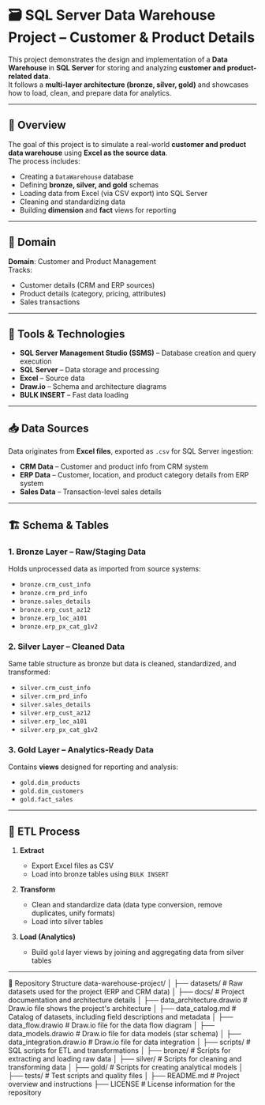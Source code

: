 # 🗃️ SQL Server Data Warehouse Project – Customer & Product Details

This project demonstrates the design and implementation of a **Data Warehouse** in **SQL Server** for storing and analyzing **customer and product-related data**.  
It follows a **multi-layer architecture (bronze, silver, gold)** and showcases how to load, clean, and prepare data for analytics.

---

## 📌 Overview
The goal of this project is to simulate a real-world **customer and product data warehouse** using **Excel as the source data**.  
The process includes:
- Creating a `DataWarehouse` database
- Defining **bronze, silver, and gold** schemas
- Loading data from Excel (via CSV export) into SQL Server
- Cleaning and standardizing data
- Building **dimension** and **fact** views for reporting

---

## 🏢 Domain
**Domain**: Customer and Product Management  
Tracks:
- Customer details (CRM and ERP sources)
- Product details (category, pricing, attributes)
- Sales transactions

---

## 🧰 Tools & Technologies
- **SQL Server Management Studio (SSMS)** – Database creation and query execution
- **SQL Server** – Data storage and processing
- **Excel** – Source data
- **Draw.io** – Schema and architecture diagrams
- **BULK INSERT** – Fast data loading

---

## 📥 Data Sources
Data originates from **Excel files**, exported as `.csv` for SQL Server ingestion:
- **CRM Data** – Customer and product info from CRM system
- **ERP Data** – Customer, location, and product category details from ERP system
- **Sales Data** – Transaction-level sales details

---

## 🏗️ Schema & Tables

### 1. **Bronze Layer** – Raw/Staging Data
Holds unprocessed data as imported from source systems:
- `bronze.crm_cust_info`
- `bronze.crm_prd_info`
- `bronze.sales_details`
- `bronze.erp_cust_az12`
- `bronze.erp_loc_a101`
- `bronze.erp_px_cat_g1v2`

### 2. **Silver Layer** – Cleaned Data
Same table structure as bronze but data is cleaned, standardized, and transformed:
- `silver.crm_cust_info`
- `silver.crm_prd_info`
- `silver.sales_details`
- `silver.erp_cust_az12`
- `silver.erp_loc_a101`
- `silver.erp_px_cat_g1v2`

### 3. **Gold Layer** – Analytics-Ready Data
Contains **views** designed for reporting and analysis:
- `gold.dim_products`
- `gold.dim_customers`
- `gold.fact_sales`

---

## 🔄 ETL Process

1. **Extract**  
   - Export Excel files as CSV  
   - Load into bronze tables using `BULK INSERT`

2. **Transform**  
   - Clean and standardize data (data type conversion, remove duplicates, unify formats)  
   - Load into silver tables

3. **Load (Analytics)**  
   - Build `gold` layer views by joining and aggregating data from silver tables

---


📂 Repository Structure
data-warehouse-project/
│
├── datasets/                           # Raw datasets used for the project (ERP and CRM data)
│
├── docs/                               # Project documentation and architecture details
│   ├── data_architecture.drawio        # Draw.io file shows the project's architecture
│   ├── data_catalog.md                 # Catalog of datasets, including field descriptions and metadata
│   ├── data_flow.drawio                # Draw.io file for the data flow diagram
│   ├── data_models.drawio              # Draw.io file for data models (star schema)
│   ├── data_integration.draw.io        # Draw.io file for data integration
│
├── scripts/                            # SQL scripts for ETL and transformations
│   ├── bronze/                         # Scripts for extracting and loading raw data
│   ├── silver/                         # Scripts for cleaning and transforming data
│   ├── gold/                           # Scripts for creating analytical models
│
├── tests/                              # Test scripts and quality files
│
├── README.md                           # Project overview and instructions
├── LICENSE                             # License information for the repository
